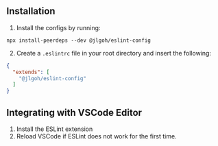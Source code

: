 ## Installation

1. Install the configs by running:

```
npx install-peerdeps --dev @jlgoh/eslint-config
```

2. Create a `.eslintrc` file in your root directory and insert the following:


```json
{
  "extends": [
    "@jlgoh/eslint-config"
  ]
}
```

## Integrating with VSCode Editor

1.  Install the ESLint extension
2.  Reload VSCode if ESLint does not work for the first time.
